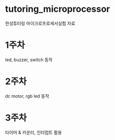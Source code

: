 # tutoring_microprocessor
한성튜터링 마이크로프로세서실험 자료

# 1주차
led, buzzer, switch 동작

# 2주차
dc motor, rgb led 동작

# 3주차
타이머 & 카운터, 인터럽트 활용
